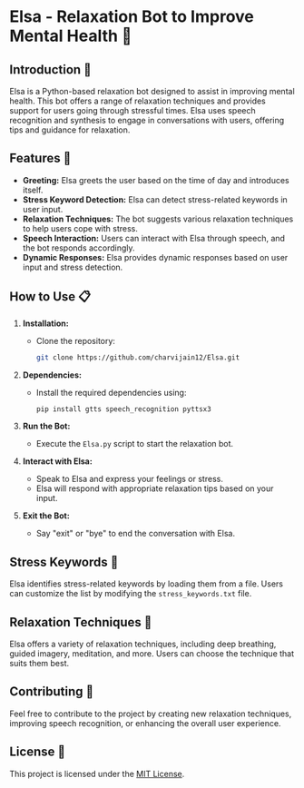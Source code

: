 # Elsa - Relaxation Bot to Improve Mental Health 🌈

## Introduction 🚀

Elsa is a Python-based relaxation bot designed to assist in improving mental health. This bot offers a range of relaxation techniques and provides support for users going through stressful times. Elsa uses speech recognition and synthesis to engage in conversations with users, offering tips and guidance for relaxation.

## Features 🌟

- **Greeting:** Elsa greets the user based on the time of day and introduces itself.
- **Stress Keyword Detection:** Elsa can detect stress-related keywords in user input.
- **Relaxation Techniques:** The bot suggests various relaxation techniques to help users cope with stress.
- **Speech Interaction:** Users can interact with Elsa through speech, and the bot responds accordingly.
- **Dynamic Responses:** Elsa provides dynamic responses based on user input and stress detection.

## How to Use 📋

1. **Installation:**
   - Clone the repository:
     ```bash
     git clone https://github.com/charvijain12/Elsa.git
     ```

2. **Dependencies:**
   - Install the required dependencies using:
     ```bash
     pip install gtts speech_recognition pyttsx3
     ```

3. **Run the Bot:**
   - Execute the `Elsa.py` script to start the relaxation bot.

4. **Interact with Elsa:**
   - Speak to Elsa and express your feelings or stress.
   - Elsa will respond with appropriate relaxation tips based on your input.

5. **Exit the Bot:**
   - Say "exit" or "bye" to end the conversation with Elsa.

## Stress Keywords 🚨

Elsa identifies stress-related keywords by loading them from a file. Users can customize the list by modifying the `stress_keywords.txt` file.

## Relaxation Techniques 🧘

Elsa offers a variety of relaxation techniques, including deep breathing, guided imagery, meditation, and more. Users can choose the technique that suits them best.

## Contributing 🤝

Feel free to contribute to the project by creating new relaxation techniques, improving speech recognition, or enhancing the overall user experience.

## License 📄

This project is licensed under the [MIT License](https://github.com/charvijain12/Elsa/blob/main/LICENSE).

